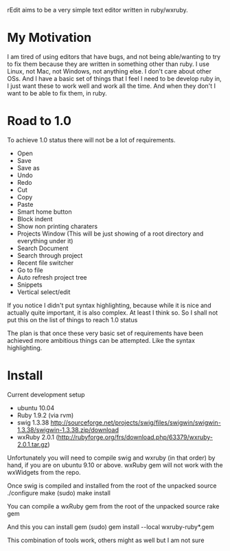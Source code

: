 rEdit aims to be a very simple text editor written in ruby/wxruby.

# My Motivation

I am tired of using editors that have bugs, and not being able/wanting to try to fix them because they are written in something other than ruby.
I use Linux, not Mac, not Windows, not anything else. I don't care about other OSs.
And I have a basic set of things that I feel I need to be develop ruby in, I just want these to work well and work all the time.
And when they don't I want to be able to fix them, in ruby.

# Road to 1.0

To achieve 1.0 status there will not be a lot of requirements.

* Open
* Save
* Save as
* Undo
* Redo
* Cut
* Copy
* Paste
* Smart home button
* Block indent
* Show non printing charaters
* Projects Window (This will be just showing of a root directory and everything under it)
* Search Document
* Search through project
* Recent file switcher
* Go to file
* Auto refresh project tree
* Snippets
* Vertical select/edit

If you notice I didn't put syntax highlighting, because while it is nice and actually quite important, it is also complex. At least I think so.
So I shall not put this on the list of things to reach 1.0 status

The plan is that once these very basic set of requirements have been achieved more ambitious things can be attempted. Like the syntax highlighting.

# Install

Current development setup

- ubuntu 10.04
- Ruby 1.9.2 (via rvm)
- swig 1.3.38 http://sourceforge.net/projects/swig/files/swigwin/swigwin-1.3.38/swigwin-1.3.38.zip/download
- wxRuby 2.0.1 (http://rubyforge.org/frs/download.php/63379/wxruby-2.0.1.tar.gz)

Unfortunately you will need to compile swig and wxruby (in that order) by hand, if you are on ubuntu
9.10 or above. wxRuby gem will not work with the wxWidgets from the repo.

Once swig is compiled and installed from the root of the unpacked source
    ./configure
    make
    (sudo) make install

You can compile a wxRuby gem from the root of the unpacked source
    rake gem

And this you can install gem
    (sudo) gem install --local wxruby-ruby*.gem

This combination of tools work, others might as well but I am not sure